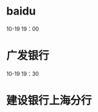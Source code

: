 # baidu
10-19 19：00

# 广发银行
10-19 19：30

# 建设银行上海分行


<!--stackedit_data:
eyJoaXN0b3J5IjpbLTM2NjM1OTQ4NCwtMjA4ODc0NjYxMiwtMT
A5MDg1NzM5OCwtNTg2ODM3NDE3LC03MDE4ODA5OTgsNjgxMzE4
NTQ2LDE5MzM1Mjc3NjMsNDQzNTc1NjE4LC0zODM4ODIsMTQwMT
E0MTAzOCwxNTIwMTU1ODYsMTE5Nzc3MzcwOCwyMDUxNjI0MTUy
LC0xMzY5MjkzODAyLC05OTk4NDQxNDksLTkxMzMzMDgzNywtMT
kyODkyMjY1MCw0ODg2MjUxOTUsLTIyNzg5MDgwLDExNTYyMzE2
MzNdfQ==
-->